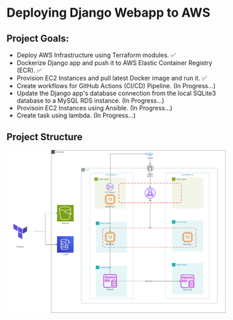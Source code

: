 # Deploying Django Webapp to AWS

## Project Goals:
- Deploy AWS Infrastructure using Terraform modules. :white_check_mark:
- Dockerize Django app and push it to AWS Elastic Container Registry (ECR). :white_check_mark:
- Provision EC2 Instances and pull latest Docker image and run it. :white_check_mark:
- Create workflows for GitHub Actions (CI/CD) Pipeline. (In Progress...)
- Update the Django app's database connection from the local SQLite3 database to a MySQL RDS instance. (In Progress...)
- Provisoin EC2 Instances using Ansible. (In Progress...)
- Create task using lambda. (In Progress...)

## Project Structure
![Infrastructure](./assests/DevOpsDiagram.drawio.png)
